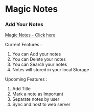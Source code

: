 # Magic Notes
### Add Your Notes 
[Magic Notes - Click here](https://mrgauravchaudhary.github.io/MagicNotes/) 

Current Features : 
1. You can Add your notes
2. You can Delete your notes
3. You can Search your notes
4. Notes will stored in your local Storage

Upcoming Features :
1. Add Title
2. Mark a note as Important
3. Separate notes by user
4. Sync and host to web server 
